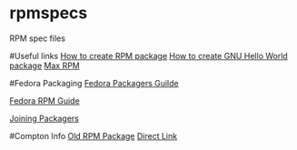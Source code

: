 # rpmspecs
RPM spec files

#Useful links
[How to create RPM package](https://fedoraproject.org/wiki/How_to_create_an_RPM_package)
[How to create GNU Hello World package](https://fedoraproject.org/wiki/How_to_create_a_GNU_Hello_RPM_package)
[Max RPM](http://rpm.org/max-rpm-snapshot/index.html)

#Fedora Packaging
[Fedora Packagers Guilde](https://docs.fedoraproject.org/en-US/Fedora_Draft_Documentation/0.1/html/Packagers_Guide/)

[Fedora RPM Guide](https://docs.fedoraproject.org/en-US/Fedora_Draft_Documentation/0.1/html/RPM_Guide/)

[Joining Packagers](https://fedoraproject.org/wiki/Join_the_package_collection_maintainers)

#Compton Info
[Old RPM Package](http://pkgs.fedoraproject.org/cgit/?q=compton)
[Direct Link](https://admin.fedoraproject.org/pkgdb/package/rpms/compton/)
